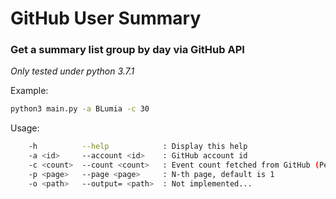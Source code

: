 # GitHub User Summary

### Get a summary list group by day via GitHub API

*Only tested under python 3.7.1*

Example:

``` bash
python3 main.py -a BLumia -c 30
```

Usage:

``` bash
    -h          --help            : Display this help
    -a <id>     --account <id>    : GitHub account id
    -c <count>  --count	<count>   : Event count fetched from GitHub (Per page, default: 30, max: 100)
    -p <page>   --page <page>     : N-th page, default is 1
    -o <path>   --output= <path>  : Not implemented...
```
